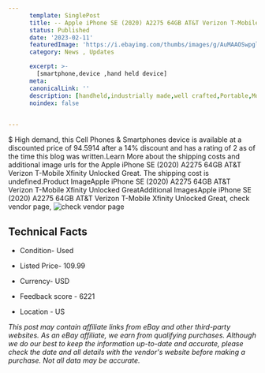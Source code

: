 ```yaml
---
      template: SinglePost
      title: -- Apple iPhone SE (2020) A2275 64GB AT&T Verizon T-Mobile Xfinity Unlocked Great
      status: Published
      date: '2023-02-11'
      featuredImage: 'https://i.ebayimg.com/thumbs/images/g/AuMAAOSwpglihWVu/s-l225.jpg'
      category: News , Updates

      excerpt: >-
        [smartphone,device ,hand held device]
      meta:
      canonicalLink: ''
      description: [handheld,industrially made,well crafted,Portable,Mobile,Compact,Convenient,Lightweight,Maneuverable,Man-portable,Miniature,Carriable,Hand-held,Light,Holdable,Transportable,Mobile device,Pocket-sized,On-the-go,Wireless,Cordless,Compact size,Convenient size, smartphone,device ,hand held device]
      noindex: false

        
---
```

$
    High demand, this Cell Phones & Smartphones device is available at a discounted price of 94.5914 after a 14% discount and has a rating of 2 as of the time this blog was written.Learn More about the shipping costs and additional image urls for the Apple iPhone SE (2020) A2275 64GB AT&T Verizon T-Mobile Xfinity Unlocked Great. The shipping cost is undefined.Product ImageApple iPhone SE (2020) A2275 64GB AT&T Verizon T-Mobile Xfinity Unlocked GreatAdditional ImagesApple iPhone SE (2020) A2275 64GB AT&T Verizon T-Mobile Xfinity Unlocked Great, check vendor page, ![check vendor page](https://origin-galleryplus.ebayimg.com/ws/web/284467547466_2_0_1/225x225.jpg,https://origin-galleryplus.ebayimg.com/ws/web/284467547466_3_0_1/225x225.jpg)
    
    

 ## Technical Facts 



     
      

 - Condition- Used 


      

 - Listed Price- 109.99 


      

 - Currency- USD 


      

 - Feedback score - 6221 


      

 - Location - US 


      
      

 *_This post may contain affiliate links from eBay and other third-party websites. As an eBay affiliate, we earn from qualifying purchases. Although we do our best to keep the information up-to-date and accurate, please check the date and all details with the vendor's website before making a purchase. Not all data may be accurate._*



    
    
    
    
    